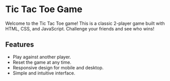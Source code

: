 # Tic Tac Toe Game

Welcome to the Tic Tac Toe game! This is a classic 2-player game built with HTML, CSS, and JavaScript. Challenge your friends and see who wins!

## Features

- Play against another player.
- Reset the game at any time.
- Responsive design for mobile and desktop.
- Simple and intuitive interface.
